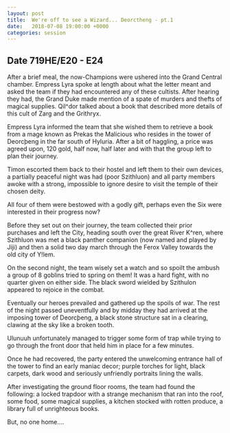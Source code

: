 ```yaml
---
layout: post
title:  We're off to see a Wizard... Deorctheng - pt.1
date:   2018-07-08 19:00:00 +0000
categories: session
---
```


## Date 719HE/E20 - E24
After a brief meal, the now-Champions were ushered into the Grand Central chamber. Empress Lyra spoke at length about what the letter meant and asked the team if they had encountered any of these cultists. After hearing they had, the Grand Duke made mention of a spate of murders and thefts of magical supplies. Qil^dor talked about a book that described more details of this cult of Zarg and the Grithryx. 

Empress Lyra informed the team that she wished them to retrieve a book from a mage known as Prekas the Malicious who resides in the tower of Deorcþeng in the far south of Hyluria. After a bit of haggling, a price was agreed upon, 120 gold, half now, half later and with that the group left to plan their journey.

Timon escorted them back to their hostel and left them to their own devices, a partially peaceful night was had (poor Szithluon) and all party members awoke with a strong, impossible to ignore desire to visit the temple of their chosen deity. 

All four of them were bestowed with a godly gift, perhaps even the Six were interested in their progress now?

Before they set out on their journey, the team collected their prior purchases and left the City, heading south over the great River K^ren, where Szithluon was met a black panther companion (now named and played by Jiji) and then a solid two day march through the Ferox Valley towards the old city of Y!lem.

On the second night, the team wisely set a watch and so spoilt the ambush a group of 8 goblins tried to spring on them! It was a hard fight, with no quarter given on either side. The black sword wielded by Szithulon appeared to rejoice in the combat. 

Eventually our heroes prevailed and gathered up the spoils of war. The rest of the night passed uneventfully and by midday they had arrived at the imposing tower of Deorcþeng, a black stone structure sat in a clearing, clawing at the sky like a broken tooth.

Ulunuuh unfortunately managed to trigger some form of trap while trying to go through the front door that held him in place for a few minutes. 

Once he had recovered, the party entered the unwelcoming entrance hall of the tower to find an early maniac decor; purple torches for light, black carpets, dark wood and seriously unfriendly portraits lining the walls. 


After investigating the ground floor rooms, the team had found the following:  a locked trapdoor with a strange mechanism that ran into the roof, some food, some magical supplies, a kitchen stocked with rotten produce, a library full of unrighteous books.   

But, no one home….
